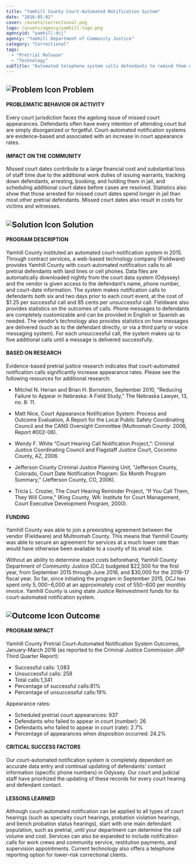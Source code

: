 ```yaml
---
title: "Yamhill County Court-Automated Notification System"
date: "2016-05-02"
cover: /assets/correctional.png
logo: /assets/agency/yamhill-logo.png
agencyid: "yamhill-dcj"
agency: "Yamhill Department of Community Justice"
category: "Correctional"
tags:
  - "Pretrial Release"
  - "Technology"
subTitle: "Automated telephone system calls defendants to remind them of upcoming court dates to help reduce failure to appear rates."
---
```


## ![Problem Icon](https://github.com/google/material-design-icons/raw/master/alert/1x_web/ic_error_outline_black_48dp.png "Problem") Problem

#### PROBLEMATIC BEHAVIOR OR ACTIVITY

Every court jurisdiction faces the agelong issue of missed court appearances. Defendants often have every intention of attending court but are simply disorganized or forgetful. Court-automated notification systems are evidence-based and associated with an increase in court appearance rates.

#### IMPACT ON THE COMMUNITY

Missed court dates contribute to a large financial cost and substantial loss of staff time due to the additional work duties of issuing warrants, tracking down defendants, arresting, booking, and holding them in jail, and scheduling additional court dates before cases are resolved. Statistics also show that those arrested for missed court dates spend longer in jail than most other pretrial defendants. Missed court dates also result in costs for victims and witnesses.

## ![Solution Icon](https://github.com/google/material-design-icons/raw/master/action/1x_web/ic_lightbulb_outline_black_48dp.png "Solution") Solution

#### PROGRAM DESCRIPTION

Yamhill County instituted an automated court-notification system in 2015. Through contract services, a web-based technology company (Fieldware) provides Yamhill County with court-automated notification calls to all pretrial defendants with land lines or cell phones. Data files are automatically downloaded nightly from the court data system (Odyssey) and the vendor is given access to the defendant’s name, phone number, and court-date information. The system makes notification calls to defendants both six and two days prior to each court event, at the cost of $1.25 per successful call and 85 cents per unsuccessful call. Fieldware also provides statistics on the outcomes of calls. Phone messages to defendants are completely customizable and can be provided in English or Spanish as needed. The vendor’s technology also provides statistics on how messages are delivered (such as to the defendant directly, or via a third party or voice messaging system). For each unsuccessful call, the system makes up to five additional calls until a message is delivered successfully.

#### BASED ON RESEARCH

Evidence-based pretrial justice research indicates that court-automated notification calls significantly increase appearance rates.
Please see the following resources for additional research:

* Mitchel N. Herian and Brian H. Bornstein, September 2010, “Reducing Failure to Appear in Nebraska: A Field Study,” The Nebraska Lawyer, 13, no. 8: 11.

* Matt Nice, Court Appearance Notification System: Process and Outcome Evaluation, A Report for the Local Public Safety Coordinating Council and the CANS Oversight Committee (Multnomah County: 2006, Report #002-06).

* Wendy F. White “Court Hearing Call Notification Project,”: Criminal Justice Coordinating Council and Flagstaff Justice Court, Coconino County, AZ, 2006.

* Jefferson County Criminal Justice Planning Unit, “Jefferson County, Colorado, Court Date Notification Program: Six Month Program Summary,” (Jefferson County, CO, 2006).

* Tricia L. Crozier, The Court Hearing Reminder Project, “If You Call Them, They Will Come,” (King County, WA: Institute for Court Management, Court Executive Development Program, 2000).

#### FUNDING

Yamhill County was able to join a preexisting agreement between the vendor (Fieldware) and Multnomah County. This means that Yamhill County was able to secure an agreement for services at a much lower rate than would have otherwise been available to a county of its small size.

Without an ability to determine exact costs beforehand, Yamhill County Department of Community Justice (DCJ) budgeted $22,500 for the first year, from September 2015 through June 2016, and $30,000 for the 2016-17 fiscal year. So far, since initiating the program in September 2015, DCJ has spent only $5,000-$6,000 at an approximately cost of $550-$600 per monthly invoice. Yamhill County is using state Justice Reinvestment funds for its court-automated notification system.

## ![Outcome Icon](https://github.com/google/material-design-icons/raw/master/action/1x_web/ic_view_list_black_48dp.png "Outcome") Outcome

#### PROGRAM IMPACT

Yamhill County Pretrial Court-Automated Notification System Outcomes,
January-March 2016 (as reported to the Criminal Justice Commission JRP Third Quarter Report):

* Successful calls: 1,083
* Unsuccessful calls: 258
* Total calls:1,341
* Percentage of successful calls:81%
* Percentage of unsuccessful calls:19%

Appearance rates:

* Scheduled pretrial court appearances: 937
* Defendants who failed to appear in court (number): 26
* Defendants who failed to appear in court (rate): 2.7%
* Percentage of appearances when disposition occurred: 24.2%

#### CRITICAL SUCCESS FACTORS

Our court-automated notification system is completely dependent on accurate data entry and continual updating of defendants’ contact information (specific phone numbers) in Odyssey. Our court and judicial staff have prioritized the updating of these records for every court hearing and defendant contact.

#### LESSONS LEARNED

Although court-automated notification can be applied to all types of court hearings (such as specialty court hearings, probation violation hearings, and bench probation status hearings), start with one main defendant population, such as pretrial, until your department can determine the call volume and cost. Services can also be expanded to include notification calls for work crews and community service, restitution payments, and supervision appointments. Current technology also offers a telephone reporting option for lower-risk correctional clients.
